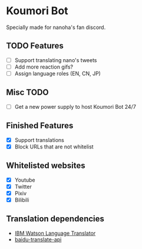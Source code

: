 # Koumori Bot

Specially made for nanoha's fan discord.

## TODO Features
- [ ] Support translating nano's tweets
- [ ] Add more reaction gifs?
- [ ] Assign language roles (EN, CN, JP)

## Misc TODO
- [ ] Get a new power supply to host Koumori Bot 24/7

## Finished Features
- [X] Support translations
- [X] Block URLs that are not whitelist

## Whitelisted websites
- [X] Youtube
- [X] Twitter
- [X] Pixiv
- [X] Bilibili

## Translation dependencies

* [IBM Watson Language Translator](https://www.ibm.com/cloud/watson-language-translator)
* [baidu-translate-api](https://github.com/TimLuo465/baidu-translate-api)
